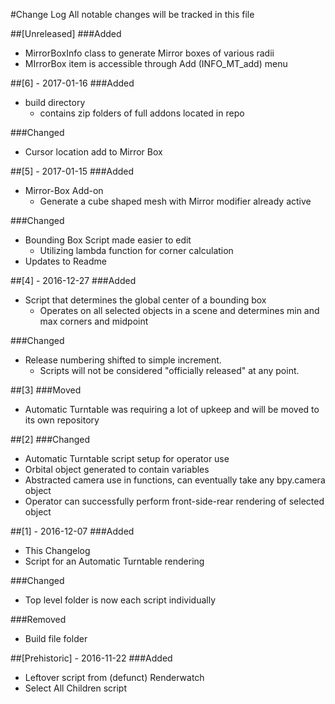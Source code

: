 #Change Log
All notable changes will be tracked in this file

##[Unreleased]
###Added
- MirrorBoxInfo class to generate Mirror boxes of various radii
- MIrrorBox item is accessible through Add (INFO_MT_add) menu

##[6] - 2017-01-16
###Added
- build directory
	- contains zip folders of full addons located in repo

###Changed
- Cursor location add to Mirror Box

##[5] - 2017-01-15
###Added
- Mirror-Box Add-on
	- Generate a cube shaped mesh with Mirror modifier already active

###Changed
- Bounding Box Script made easier to edit
	- Utilizing lambda function for corner calculation
- Updates to Readme

##[4] - 2016-12-27
###Added
- Script that determines the global center of a bounding box
	- Operates on all selected objects in a scene and determines min and max corners and midpoint 

###Changed
- Release numbering shifted to simple increment. 
	- Scripts will not be considered "officially released" at any point.

##[3]
###Moved
- Automatic Turntable was requiring a lot of upkeep and will be moved to its own repository

##[2]
###Changed
- Automatic Turntable script setup for operator use
- Orbital object generated to contain variables
- Abstracted camera use in functions, can eventually take any bpy.camera object
- Operator can successfully perform front-side-rear rendering of selected object

##[1] - 2016-12-07
###Added
- This Changelog
- Script for an Automatic Turntable rendering

###Changed
- Top level folder is now each script individually

###Removed
- Build file folder

##[Prehistoric] - 2016-11-22
###Added
- Leftover script from (defunct) Renderwatch
- Select All Children script
